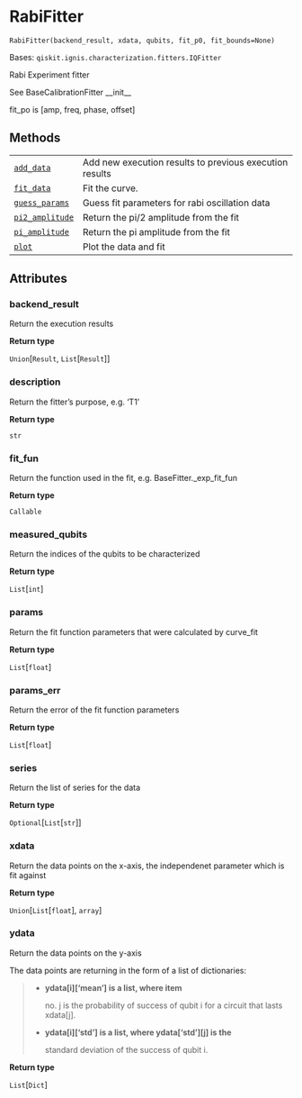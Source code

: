 # RabiFitter

`RabiFitter(backend_result, xdata, qubits, fit_p0, fit_bounds=None)`

Bases: `qiskit.ignis.characterization.fitters.IQFitter`

Rabi Experiment fitter

See BaseCalibrationFitter \_\_init\_\_

fit\_po is \[amp, freq, phase, offset]

## Methods

|                                                                                                                                                                                           |                                                         |
| ----------------------------------------------------------------------------------------------------------------------------------------------------------------------------------------- | ------------------------------------------------------- |
| [`add_data`](qiskit.ignis.characterization.RabiFitter.add_data#qiskit.ignis.characterization.RabiFitter.add_data "qiskit.ignis.characterization.RabiFitter.add_data")                     | Add new execution results to previous execution results |
| [`fit_data`](qiskit.ignis.characterization.RabiFitter.fit_data#qiskit.ignis.characterization.RabiFitter.fit_data "qiskit.ignis.characterization.RabiFitter.fit_data")                     | Fit the curve.                                          |
| [`guess_params`](qiskit.ignis.characterization.RabiFitter.guess_params#qiskit.ignis.characterization.RabiFitter.guess_params "qiskit.ignis.characterization.RabiFitter.guess_params")     | Guess fit parameters for rabi oscillation data          |
| [`pi2_amplitude`](qiskit.ignis.characterization.RabiFitter.pi2_amplitude#qiskit.ignis.characterization.RabiFitter.pi2_amplitude "qiskit.ignis.characterization.RabiFitter.pi2_amplitude") | Return the pi/2 amplitude from the fit                  |
| [`pi_amplitude`](qiskit.ignis.characterization.RabiFitter.pi_amplitude#qiskit.ignis.characterization.RabiFitter.pi_amplitude "qiskit.ignis.characterization.RabiFitter.pi_amplitude")     | Return the pi amplitude from the fit                    |
| [`plot`](qiskit.ignis.characterization.RabiFitter.plot#qiskit.ignis.characterization.RabiFitter.plot "qiskit.ignis.characterization.RabiFitter.plot")                                     | Plot the data and fit                                   |

## Attributes

### backend\_result

Return the execution results

**Return type**

`Union`\[`Result`, `List`\[`Result`]]

### description

Return the fitter’s purpose, e.g. ‘T1’

**Return type**

`str`

### fit\_fun

Return the function used in the fit, e.g. BaseFitter.\_exp\_fit\_fun

**Return type**

`Callable`

### measured\_qubits

Return the indices of the qubits to be characterized

**Return type**

`List`\[`int`]

### params

Return the fit function parameters that were calculated by curve\_fit

**Return type**

`List`\[`float`]

### params\_err

Return the error of the fit function parameters

**Return type**

`List`\[`float`]

### series

Return the list of series for the data

**Return type**

`Optional`\[`List`\[`str`]]

### xdata

Return the data points on the x-axis, the independenet parameter which is fit against

**Return type**

`Union`\[`List`\[`float`], `array`]

### ydata

Return the data points on the y-axis

The data points are returning in the form of a list of dictionaries:

> *   **ydata\[i]\[‘mean’] is a list, where item**
>
>     no. j is the probability of success of qubit i for a circuit that lasts xdata\[j].
>
> *   **ydata\[i]\[‘std’] is a list, where ydata\[‘std’]\[j] is the**
>
>     standard deviation of the success of qubit i.

**Return type**

`List`\[`Dict`]
